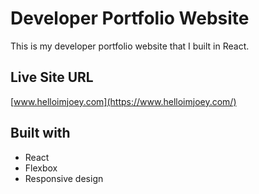 # Developer Portfolio Website

This is my developer portfolio website that I built in React. 

## Live Site URL
[www.helloimjoey.com](https://www.helloimjoey.com/)

## Built with

- React
- Flexbox
- Responsive design
